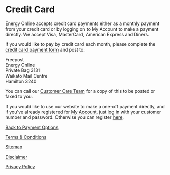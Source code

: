 # Credit Card
Energy Online accepts credit card payments either as a monthly payment from your credit card or by logging on to My Account to make a payment directly. We accept Visa, MasterCard, American Express and Diners.

If you would like to pay by credit card each month, please complete the [credit card payment form](https://www.energyonline.co.nz/Portals/0/Forms/Direct_Debit_by_Credit_Card.pdf) and post to:

Freepost<br>
Energy Online<br>
Private Bag 3131<br>
Waikato Mail Centre<br>
Hamilton 3240

You can call our [Customer Care Team](https://www.energyonline.co.nz/Default.aspx?tabid=66) for a copy of this to be posted or faxed to you.

If you would like to use our website to make a one-off payment directly, and if you've already registered for [My Account](https://www.energyonline.co.nz/Default.aspx?tabid=204), just [log in](https://www.energyonline.co.nz/Default.aspx?tabid=77) with your customer number and password. Otherwise you can register [here](https://www.energyonline.co.nz/Default.aspx?tabid=77&controltype=1&m=403).

[Back to Payment Options](http://www.energyonline.co.nz/business/business_faqs/business_faqs_-_payment_options)



[Terms & Conditions](http://www.energyonline.co.nz/terms)

[Sitemap](http://www.energyonline.co.nz/home/site_map)

[Disclaimer](http://www.energyonline.co.nz/home/site_map/disclaimer)

[Privacy Policy](http://www.energyonline.co.nz/home/site_map/privacy_policy)
